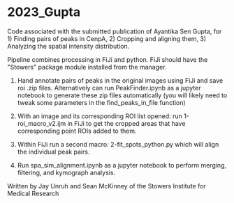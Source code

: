 # 2023_Gupta
Code associated with the submitted publication of Ayantika Sen Gupta, for 1) Finding pairs of peaks in CenpA, 2) Cropping and aligning them, 3) Analyzing the spatial intensity distribution.

Pipeline combines processing in FiJi and python.  FiJi should have the "Stowers" package module installed from the manager.

1.  Hand annotate pairs of peaks in the original images using FiJi and save roi .zip files.  Alternatively can run PeakFinder.ipynb as a jupyter notebook to generate these zip files automatically (you will likely need to tweak some parameters in the find_peaks_in_file function)

2. With an image and its corresponding ROI list opened:  run 1-roi_macro_v2.ijm in FiJi to get the cropped areas that have corresponding point ROIs added to them.

3. Within FiJi run a second macro:  2-fit_spots_python.py which will align the individual peak pairs.

4.  Run spa_sim_alignment.ipynb as a jupyter notebook to perform merging, filtering, and kymograph analysis.

Written by Jay Unruh and Sean McKinney of the Stowers Institute for Medical Research
